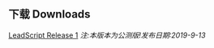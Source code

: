 ## 下载 Downloads

[LeadScript Release 1](/201909/LeadScriptRelease1.rar)
<em>注:本版本为公测版!发布日期:2019-9-13</em>
